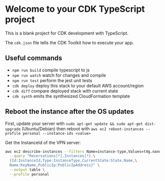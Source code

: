# Welcome to your CDK TypeScript project

This is a blank project for CDK development with TypeScript.

The `cdk.json` file tells the CDK Toolkit how to execute your app.

## Useful commands

* `npm run build`   compile typescript to js
* `npm run watch`   watch for changes and compile
* `npm run test`    perform the jest unit tests
* `cdk deploy`      deploy this stack to your default AWS account/region
* `cdk diff`        compare deployed stack with current state
* `cdk synth`       emits the synthesized CloudFormation template

## Reboot the instance after the OS updates

First, update your server with `sudo apt-get update && sudo apt-get dist-upgrade` (Ubuntu/Debian) then reboot with `aws ec2 reboot-instances --profile personal --instance-ids <value>`

Get the InstanceId of the VPN server:

```bash
aws ec2 describe-instances --filters Name=instance-type,Values=t4g.nano \
  --query "Reservations[*].Instances[*].\
  {Id:InstanceId,Type:InstanceType,CurrentState:State.Name,\
  Name:KeyName,PublicIp:PublicIpAddress}" \
  --output table \
  --profile personal
```
